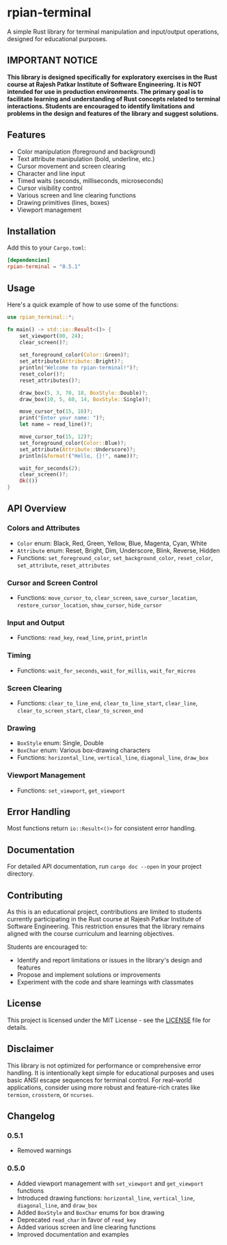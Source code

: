 # rpian-terminal

A simple Rust library for terminal manipulation and input/output operations, designed for educational purposes.

## IMPORTANT NOTICE

**This library is designed specifically for exploratory exercises in the Rust course at Rajesh Patkar Institute of Software Engineering. It is NOT intended for use in production environments. The primary goal is to facilitate learning and understanding of Rust concepts related to terminal interactions. Students are encouraged to identify limitations and problems in the design and features of the library and suggest solutions.**

## Features

- Color manipulation (foreground and background)
- Text attribute manipulation (bold, underline, etc.)
- Cursor movement and screen clearing
- Character and line input
- Timed waits (seconds, milliseconds, microseconds)
- Cursor visibility control
- Various screen and line clearing functions
- Drawing primitives (lines, boxes)
- Viewport management

## Installation

Add this to your `Cargo.toml`:

```toml
[dependencies]
rpian-terminal = "0.5.1"
```

## Usage

Here's a quick example of how to use some of the functions:

```rust
use rpian_terminal::*;

fn main() -> std::io::Result<()> {
    set_viewport(80, 24);
    clear_screen()?;
    
    set_foreground_color(Color::Green)?;
    set_attribute(Attribute::Bright)?;
    println("Welcome to rpian-terminal!")?;
    reset_color()?;
    reset_attributes()?;

    draw_box(5, 3, 70, 18, BoxStyle::Double)?;
    draw_box(10, 5, 60, 14, BoxStyle::Single)?;

    move_cursor_to(15, 10)?;
    print("Enter your name: ")?;
    let name = read_line()?;

    move_cursor_to(15, 12)?;
    set_foreground_color(Color::Blue)?;
    set_attribute(Attribute::Underscore)?;
    println(&format!("Hello, {}!", name))?;

    wait_for_seconds(2);
    clear_screen()?;
    Ok(())
}
```

## API Overview

### Colors and Attributes
- `Color` enum: Black, Red, Green, Yellow, Blue, Magenta, Cyan, White
- `Attribute` enum: Reset, Bright, Dim, Underscore, Blink, Reverse, Hidden
- Functions: `set_foreground_color`, `set_background_color`, `reset_color`, `set_attribute`, `reset_attributes`

### Cursor and Screen Control
- Functions: `move_cursor_to`, `clear_screen`, `save_cursor_location`, `restore_cursor_location`, `show_cursor`, `hide_cursor`

### Input and Output
- Functions: `read_key`, `read_line`, `print`, `println`

### Timing
- Functions: `wait_for_seconds`, `wait_for_millis`, `wait_for_micros`

### Screen Clearing
- Functions: `clear_to_line_end`, `clear_to_line_start`, `clear_line`, `clear_to_screen_start`, `clear_to_screen_end`

### Drawing
- `BoxStyle` enum: Single, Double
- `BoxChar` enum: Various box-drawing characters
- Functions: `horizontal_line`, `vertical_line`, `diagonal_line`, `draw_box`

### Viewport Management
- Functions: `set_viewport`, `get_viewport`

## Error Handling

Most functions return `io::Result<()>` for consistent error handling.

## Documentation

For detailed API documentation, run `cargo doc --open` in your project directory.

## Contributing

As this is an educational project, contributions are limited to students currently participating in the Rust course at Rajesh Patkar Institute of Software Engineering. This restriction ensures that the library remains aligned with the course curriculum and learning objectives.

Students are encouraged to:
- Identify and report limitations or issues in the library's design and features
- Propose and implement solutions or improvements
- Experiment with the code and share learnings with classmates

## License

This project is licensed under the MIT License - see the [LICENSE](LICENSE) file for details.

## Disclaimer

This library is not optimized for performance or comprehensive error handling. It is intentionally kept simple for educational purposes and uses basic ANSI escape sequences for terminal control. For real-world applications, consider using more robust and feature-rich crates like `termion`, `crossterm`, or `ncurses`.

## Changelog

### 0.5.1
- Removed warnings
### 0.5.0
- Added viewport management with `set_viewport` and `get_viewport` functions
- Introduced drawing functions: `horizontal_line`, `vertical_line`, `diagonal_line`, and `draw_box`
- Added `BoxStyle` and `BoxChar` enums for box drawing
- Deprecated `read_char` in favor of `read_key`
- Added various screen and line clearing functions
- Improved documentation and examples